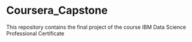 # Coursera_Capstone
This repository contains the final project of the course IBM Data Science Professional Certificate

